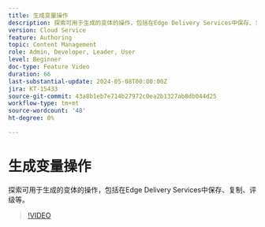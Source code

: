 ```yaml
---
title: 生成变量操作
description: 探索可用于生成的变体的操作，包括在Edge Delivery Services中保存、复制、评级等。
version: Cloud Service
feature: Authoring
topic: Content Management
role: Admin, Developer, Leader, User
level: Beginner
doc-type: Feature Video
duration: 66
last-substantial-update: 2024-05-08T00:00:00Z
jira: KT-15433
source-git-commit: 43a8b1eb7e714b27972c0ea2b1327ab8db044d25
workflow-type: tm+mt
source-wordcount: '48'
ht-degree: 0%

---
```



# 生成变量操作

探索可用于生成的变体的操作，包括在Edge Delivery Services中保存、复制、评级等。

>[!VIDEO](https://video.tv.adobe.com/v/3428795/?learn=on)

